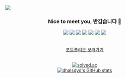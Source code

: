 

<img src="https://capsule-render.vercel.app/api?type=waving&color=auto&height=200&section=header&text=WELCOME&fontSize=50&animation=fadeIn&fontAlignY=34">

<div align="center">
  <h3>Nice to meet you, 반갑습니다 👋</h3>
  
  
<img src="https://img.shields.io/badge/Python-3766AB?style=flat-square&logo=Python&logoColor=white"/></a>
<img src="https://img.shields.io/badge/C-A8B9CC?style=flat-square&logo=C&logoColor=white"/></a>
<img src="https://img.shields.io/badge/Flutter-33EEFF?style=flat-square&logo=flutter&logoColor=white"/></a>
<img src="https://img.shields.io/badge/Firebase-FFA611?style=flat-square&logo=firebase&logoColor=white"/></a>
<img src="https://img.shields.io/badge/JS-ffb13b?style=flat-square&logo=javascript&logoColor=white"/></a>
<img src="https://img.shields.io/badge/Figma-AF33FF?style=flat-square&logo=figma&logoColor=white"/></a>
<img src="https://img.shields.io/badge/Postman-EF5B25?style=flat-square&logo=postman&logoColor=white"/></a>
<br/><br/>  
<a href="https://swift-lotus-28d.notion.site/b443e25b3832424b8e7f0360f9150ad5">포트폴리오 보러가기</a>
<br/><br/>  

[<img src="http://mazassumnida.wtf/api/generate_badge?boj=dhalsdyd2" alt="solved.ac">](https://solved.ac/profile/dhalsdyd2) <br/>
[![dhalsdyd's GitHub stats](https://github-readme-stats.vercel.app/api?username=dhalsdyd)](https://github.com/anuraghazra/github-readme-stats)
</div> 





